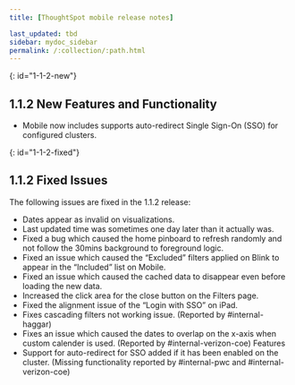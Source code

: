 ```yaml
---
title: [ThoughtSpot mobile release notes]

last_updated: tbd
sidebar: mydoc_sidebar
permalink: /:collection/:path.html
---
```

{: id="1-1-2-new"}
## 1.1.2 New Features and Functionality
- Mobile now includes supports auto-redirect Single Sign-On (SSO) for configured clusters.

{: id="1-1-2-fixed"}
## 1.1.2 Fixed Issues

The following issues are fixed in the 1.1.2 release:

- Dates appear as invalid on visualizations.
- Last updated time was sometimes one day later than it actually was.
- Fixed a bug which caused the home pinboard to refresh randomly and not follow the 30mins background to foreground logic.
- Fixed an issue which caused the “Excluded” filters applied on Blink to appear in the “Included” list on Mobile.
- Fixed an issue which caused the cached data to disappear even before loading the new data.
- Increased the click area for the close button on the Filters page.
- Fixed the alignment issue of the “Login with SSO” on iPad.
- Fixes cascading filters not working issue. (Reported by #internal-haggar)
- Fixes an issue which caused the dates to overlap on the x-axis when custom calender is used. (Reported by #internal-verizon-coe)
Features
- Support for auto-redirect for SSO added if it has been enabled on the cluster. (Missing functionality reported by #internal-pwc and #internal-verizon-coe)
